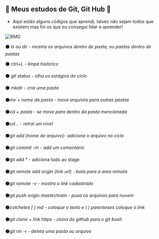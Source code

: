 ## :book: Meus estudos de Git, Git Hub :book:

- Aqui estão alguns códigos que aprendi, talvez não sejam todos que existem mas foi os que eu consegui lidar e aprender!

![BMO](https://i.pinimg.com/originals/bc/97/e3/bc97e36907b3790f2a348d35299c03e4.gif)

:black_circle: *ls ou dir - mostra os arquivos dentro de pasta, ou pastas dentro de pastas*

:black_circle: *ctrl+L - limpa histórico*

:black_circle: *git status - olha os estágios do ciclo*

:black_circle: *mkdir - cria uma pasta*

:black_circle:*mv + nome da pasta - move arquivos para outras pastas*

:black_circle:*cd + pasta - se move para dentro da pasta mencionada*

:black_circle:*cd .. - retrai um nível*

:black_circle:*git add (nome do arquivo)- adiciona o arquivo no ciclo*

:black_circle:*git commit -m - add um comentário* 

:black_circle:git add * - adiciona tudo ao stage

:black_circle:*git remote add origin (link url) - bota para a area remota* 

:black_circle:*git remote -v - mostra o link cadastrado*

:black_circle:*git push origin master/main - puxa os arquivos para nuvem*

:black_circle:*colchetes [ ] md - coloque o texto e ( ) parenteses coloque o link*

:black_circle:*git clone + link https - clona do github para o git bash*

:black_circle:*git rm -r - deleta uma pasta ou arquivo*
